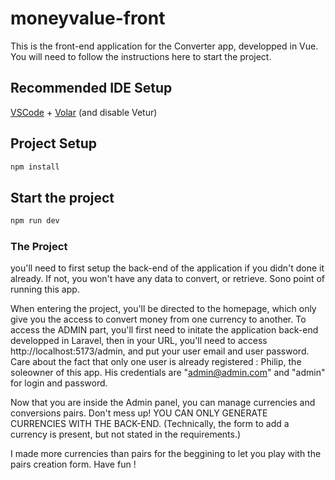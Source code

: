 # moneyvalue-front

This is the front-end application for the Converter app, developped in Vue. You will need to follow the instructions here to start the project.

## Recommended IDE Setup

[VSCode](https://code.visualstudio.com/) + [Volar](https://marketplace.visualstudio.com/items?itemName=Vue.volar) (and disable Vetur)


## Project Setup

```sh
npm install
```

## Start the project

```sh
npm run dev
```

### The Project

you'll need to first setup the back-end of the application if you didn't done it already. If not, you won't have any data to convert, or retrieve. Sono point of running this app.

When entering the project, you'll be directed to the homepage, which only give you the access to convert money from one currency to another.
To access the ADMIN part, you'll first need to initate the application back-end developped in Laravel, then in your URL, you'll need to access http://localhost:5173/admin, and put your user email and user password. Care about the fact that only one user is already registered : Philip, the soleowner of this app. His credentials are "admin@admin.com" and "admin" for login and password. 

Now that you are inside the Admin panel, you can manage currencies and conversions pairs. Don't mess up! YOU CAN ONLY GENERATE CURRENCIES WITH THE BACK-END.
(Technically, the form to add a currency is present, but not stated in the requirements.)

I made more currencies than pairs for the beggining to let you play with the pairs creation form. Have fun !
